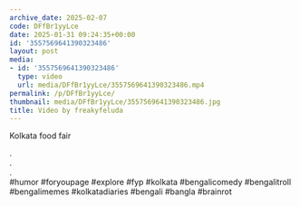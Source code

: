 ```yaml
---
archive_date: 2025-02-07
code: DFfBr1yyLce
date: 2025-01-31 09:24:35+00:00
id: '3557569641390323486'
layout: post
media:
- id: '3557569641390323486'
  type: video
  url: media/DFfBr1yyLce/3557569641390323486.mp4
permalink: /p/DFfBr1yyLce/
thumbnail: media/DFfBr1yyLce/3557569641390323486.jpg
title: Video by freakyfeluda
---
```


Kolkata food fair  
  
.  
.  
.  
#humor #foryoupage #explore #fyp #kolkata #bengalicomedy #bengalitroll #bengalimemes #kolkatadiaries #bengali #bangla #brainrot